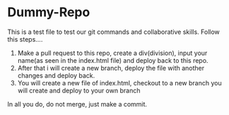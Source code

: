 # Dummy-Repo
This is a test file to test our git commands and collaborative skills.
Follow this steps....
1. Make a pull request to this repo, create a div(division), input your name(as seen in the index.html file) and deploy back to this repo. 
2. After that i will create a new branch, deploy the file with another changes and deploy back.
3. You will create a new file of index.html, checkout to a new branch you will create and deploy to your own branch

In all you do, do not merge, just make a commit.

